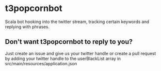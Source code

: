# t3popcornbot

Scala bot hooking into the twitter stream, tracking certain keywords and replying with phrases.

## Don't want t3popcornbot to reply to you?

Just create an issue and give us your twitter handle or create a pull request by adding your twitter handle to the
userBlackList array in src/main/resources/application.json